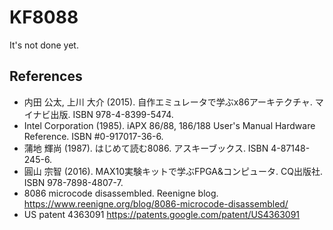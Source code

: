 # KF8088

It's not done yet.

## References
- 内田 公太, 上川 大介 (2015). 自作エミュレータで学ぶx86アーキテクチャ. マイナビ出版. ISBN 978-4-8399-5474.
- Intel Corporation (1985). iAPX 86/88, 186/188 User's Manual Hardware Reference. ISBN #0-917017-36-6.
- 蒲地 輝尚 (1987). はじめて読む8086. アスキーブックス. ISBN 4-87148-245-6.
- 圓山 宗智 (2016). MAX10実験キットで学ぶFPGA&コンピュータ. CQ出版社. ISBN 978-7898-4807-7.
- 8086 microcode disassembled. Reenigne blog. https://www.reenigne.org/blog/8086-microcode-disassembled/
- US patent 4363091 https://patents.google.com/patent/US4363091

